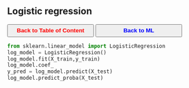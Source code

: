 ## Logistic regression

<a><button name="button" style = "color:red;width:200px;height:30px;cursor:pointer" onclick="window.location.href='https://reynier0611.github.io';">**Back to Table of Content**</button></a> <a><button name="button" style = "color:blue;width:200px;height:30px;cursor:pointer" onclick="window.location.href='https://reynier0611.github.io/ml/ml.html';">**Back to ML**</button></a>

```python
from sklearn.linear_model import LogisticRegression
log_model = LogisticRegression()
log_model.fit(X_train,y_train)
log_model.coef_
y_pred = log_model.predict(X_test)
log_model.predict_proba(X_test)
```